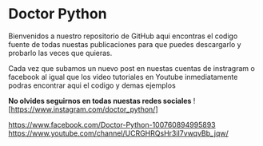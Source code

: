 # Doctor Python

Bienvenidos a nuestro repositorio de GitHub aqui encontras el codigo fuente de todas nuestas publicaciones para que puedes descargarlo y probarlo las veces que quieras. 

Cada vez que subamos un nuevo post en nuestas cuentas de instragram o facebook al igual que los video tutoriales en Youtube inmediatamente podras encontrar aqui el codigo y demas ejemplos

**No olvides seguirnos en todas nuestas redes sociales**
![https://www.instagram.com/doctor_python/]  

https://www.facebook.com/Doctor-Python-100760894995893
https://www.youtube.com/channel/UCRGHRQsHr3iI7vwqvBb_jqw/


